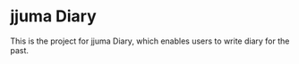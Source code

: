 # jjuma Diary

This is the project for jjuma Diary, which enables users to write diary for the past. 

